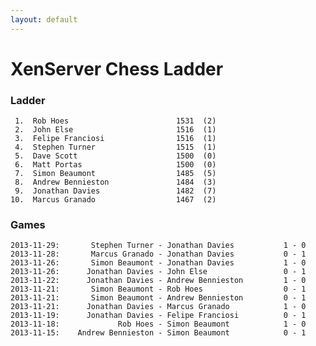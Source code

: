 ```yaml
---
layout: default
---
```

# XenServer Chess Ladder
### Ladder
     1.  Rob Hoes                        1531  (2)
     2.  John Else                       1516  (1)
     3.  Felipe Franciosi                1516  (1)
     4.  Stephen Turner                  1515  (1)
     5.  Dave Scott                      1500  (0)
     6.  Matt Portas                     1500  (0)
     7.  Simon Beaumont                  1485  (5)
     8.  Andrew Bennieston               1484  (3)
     9.  Jonathan Davies                 1482  (7)
    10.  Marcus Granado                  1467  (2)
### Games
    2013-11-29:       Stephen Turner - Jonathan Davies           1 - 0
    2013-11-28:       Marcus Granado - Jonathan Davies           0 - 1
    2013-11-26:       Simon Beaumont - Jonathan Davies           1 - 0
    2013-11-26:      Jonathan Davies - John Else                 0 - 1
    2013-11-22:      Jonathan Davies - Andrew Bennieston         1 - 0
    2013-11-21:       Simon Beaumont - Rob Hoes                  0 - 1
    2013-11-21:       Simon Beaumont - Andrew Bennieston         0 - 1
    2013-11-21:      Jonathan Davies - Marcus Granado            1 - 0
    2013-11-19:      Jonathan Davies - Felipe Franciosi          0 - 1
    2013-11-18:             Rob Hoes - Simon Beaumont            1 - 0
    2013-11-15:    Andrew Bennieston - Simon Beaumont            0 - 1
